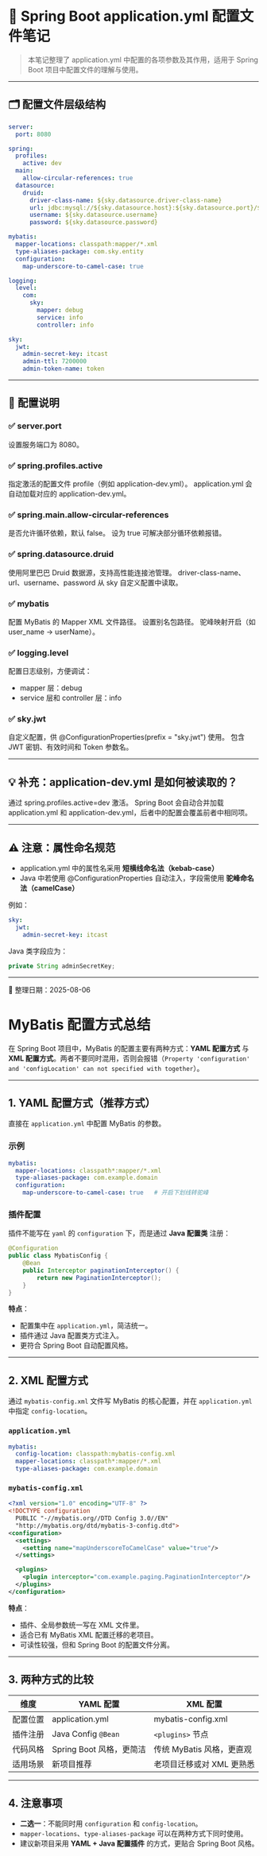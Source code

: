 # 📘 Spring Boot application.yml 配置文件笔记

> 本笔记整理了 application.yml 中配置的各项参数及其作用，适用于 Spring Boot 项目中配置文件的理解与使用。

---

## 🗂 配置文件层级结构

```yaml
server:
  port: 8080

spring:
  profiles:
    active: dev
  main:
    allow-circular-references: true
  datasource:
    druid:
      driver-class-name: ${sky.datasource.driver-class-name}
      url: jdbc:mysql://${sky.datasource.host}:${sky.datasource.port}/${sky.datasource.database}?...
      username: ${sky.datasource.username}
      password: ${sky.datasource.password}

mybatis:
  mapper-locations: classpath:mapper/*.xml
  type-aliases-package: com.sky.entity
  configuration:
    map-underscore-to-camel-case: true

logging:
  level:
    com:
      sky:
        mapper: debug
        service: info
        controller: info

sky:
  jwt:
    admin-secret-key: itcast
    admin-ttl: 7200000
    admin-token-name: token
```

---

## 📌 配置说明

### ✅ server.port
设置服务端口为 8080。

### ✅ spring.profiles.active
指定激活的配置文件 profile（例如 application-dev.yml）。
application.yml 会自动加载对应的 application-dev.yml。

### ✅ spring.main.allow-circular-references
是否允许循环依赖，默认 false。
设为 true 可解决部分循环依赖报错。

### ✅ spring.datasource.druid
使用阿里巴巴 Druid 数据源，支持高性能连接池管理。
driver-class-name、url、username、password 从 sky 自定义配置中读取。

### ✅ mybatis
配置 MyBatis 的 Mapper XML 文件路径。
设置别名包路径。
驼峰映射开启（如 user_name -> userName）。

### ✅ logging.level
配置日志级别，方便调试：
- mapper 层：debug
- service 层和 controller 层：info

### ✅ sky.jwt
自定义配置，供 @ConfigurationProperties(prefix = "sky.jwt") 使用。
包含 JWT 密钥、有效时间和 Token 参数名。

---

## 💡 补充：application-dev.yml 是如何被读取的？

通过 spring.profiles.active=dev 激活。
Spring Boot 会自动合并加载 application.yml 和 application-dev.yml，后者中的配置会覆盖前者中相同项。

---

## ⚠️ 注意：属性命名规范

- application.yml 中的属性名采用 **短横线命名法（kebab-case）**
- Java 中若使用 @ConfigurationProperties 自动注入，字段需使用 **驼峰命名法（camelCase）**

例如：

```yaml
sky:
  jwt:
    admin-secret-key: itcast
```

Java 类字段应为：

```java
private String adminSecretKey;
```

---

📅 整理日期：2025-08-06


# MyBatis 配置方式总结

在 Spring Boot 项目中，MyBatis 的配置主要有两种方式：**YAML 配置方式** 与 **XML 配置方式**。两者不要同时混用，否则会报错（`Property 'configuration' and 'configLocation' can not specified with together`）。

---

## 1. YAML 配置方式（推荐方式）

直接在 `application.yml` 中配置 MyBatis 的参数。

### 示例
```yaml
mybatis:
  mapper-locations: classpath*:mapper/*.xml
  type-aliases-package: com.example.domain
  configuration:
    map-underscore-to-camel-case: true   # 开启下划线转驼峰
```

### 插件配置
插件不能写在 `yaml` 的 `configuration` 下，而是通过 **Java 配置类** 注册：

```java
@Configuration
public class MybatisConfig {
    @Bean
    public Interceptor paginationInterceptor() {
        return new PaginationInterceptor();
    }
}
```

**特点**：
- 配置集中在 `application.yml`，简洁统一。
- 插件通过 Java 配置类方式注入。
- 更符合 Spring Boot 自动配置风格。

---

## 2. XML 配置方式

通过 `mybatis-config.xml` 文件写 MyBatis 的核心配置，并在 `application.yml` 中指定 `config-location`。

### `application.yml`
```yaml
mybatis:
  config-location: classpath:mybatis-config.xml
  mapper-locations: classpath*:mapper/*.xml
  type-aliases-package: com.example.domain
```

### `mybatis-config.xml`
```xml
<?xml version="1.0" encoding="UTF-8" ?>
<!DOCTYPE configuration
  PUBLIC "-//mybatis.org//DTD Config 3.0//EN"
  "http://mybatis.org/dtd/mybatis-3-config.dtd">
<configuration>
  <settings>
    <setting name="mapUnderscoreToCamelCase" value="true"/>
  </settings>

  <plugins>
    <plugin interceptor="com.example.paging.PaginationInterceptor"/>
  </plugins>
</configuration>
```

**特点**：
- 插件、全局参数统一写在 XML 文件里。
- 适合已有 MyBatis XML 配置迁移的老项目。
- 可读性较强，但和 Spring Boot 的配置文件分离。

---

## 3. 两种方式的比较

| 维度 | YAML 配置 | XML 配置 |
|------|-----------|----------|
| 配置位置 | application.yml | mybatis-config.xml |
| 插件注册 | Java Config `@Bean` | `<plugins>` 节点 |
| 代码风格 | Spring Boot 风格，更简洁 | 传统 MyBatis 风格，更直观 |
| 适用场景 | 新项目推荐 | 老项目迁移或对 XML 更熟悉 |

---

## 4. 注意事项
- **二选一**：不能同时用 `configuration` 和 `config-location`。
- `mapper-locations`、`type-aliases-package` 可以在两种方式下同时使用。
- 建议新项目采用 **YAML + Java 配置插件** 的方式，更贴合 Spring Boot 风格。

